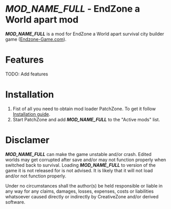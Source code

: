 # ___MOD_NAME_FULL___ - EndZone a World apart mod
___MOD_NAME_FULL___ is a mod for EndZone a World apart survival city builder game ([Endzone-Game.com](https://endzone-game.com/)).

# Features
TODO: Add features

# Installation
1) Fist of all you need to obtain mod loader PatchZone. To get it follow [Installation guide](https://github.com/InflexCZE/PatchZone#installation).
2) Start PatchZone and add ___MOD_NAME_FULL___ to the "Active mods" list.

# Disclamer
___MOD_NAME_FULL___ can make the game unstable and/or crash.
Edited worlds may get corrupted after save and/or may not function properly when switched back to survival.
Loading ___MOD_NAME_FULL___ to version of the game it is not released for is not advised. It is likely that it will not load and/or not function properly.

Under no circumstances shall the author(s) be held responsible or liable in any way for any claims, damages, losses, expenses, costs or liabilities whatsoever caused directly or indirectly by CreativeZone and/or derived software.